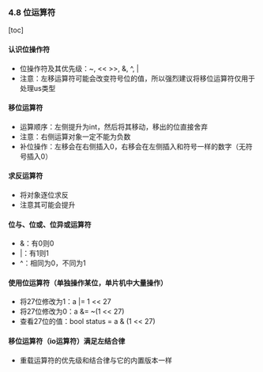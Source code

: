 ### 4.8 位运算符
[toc]

#### 认识位操作符
* 位操作符及其优先级：~, << >>, &, ^, |
* 注意：左移运算符可能会改变符号位的值，所以强烈建议将移位运算符仅用于处理us类型

#### 移位运算符
* 运算顺序：左侧提升为int，然后将其移动，移出的位直接舍弃
* 注意：右侧运算对象一定不能为负数
* 补位操作：左移会在右侧插入0，右移会在左侧插入和符号一样的数字（无符号插入0）

#### 求反运算符
* 将对象逐位求反
* 注意其可能会提升

#### 位与、位或、位异或运算符
* &：有0则0
* |：有1则1
* ^：相同为0，不同为1

#### 使用位运算符（单独操作某位，单片机中大量操作）
* 将27位修改为1：a |= 1 << 27
* 将27位修改为0：a &= ~(1 << 27)
* 查看27位的值：bool status = a & (1 << 27)

#### 移位运算符（io运算符）满足左结合律
* 重载运算符的优先级和结合律与它的内置版本一样
